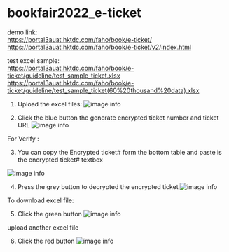 # bookfair2022_e-ticket


demo link: <br />
https://portal3auat.hktdc.com/faho/book/e-ticket/  <br />
https://portal3auat.hktdc.com/faho/book/e-ticket/v2/index.html


test excel sample:  <br />
https://portal3auat.hktdc.com/faho/book/e-ticket/guideline/test_sample_ticket.xlsx  <br />
https://portal3auat.hktdc.com/faho/book/e-ticket/guideline/test_sample_ticket(60%20thousand%20data).xlsx




1. Upload the excel files:
![image info](https://portal3auat.hktdc.com/faho/book/e-ticket/guideline/step01.png)
 



2. Click the blue button the generate encrypted ticket number and ticket URL
![image info](https://portal3auat.hktdc.com/faho/book/e-ticket/guideline/step02.png)
 




For Verify :

3. You can copy the Encrypted ticket# form the bottom table and paste is the encrypted ticket# textbox

 ![image info](https://portal3auat.hktdc.com/faho/book/e-ticket/guideline/step03.png)


4. Press the grey button to decrypted the encrypted ticket
![image info](https://portal3auat.hktdc.com/faho/book/e-ticket/guideline/step04.png)

 


To download excel file:

5. Click the green button
 ![image info](https://portal3auat.hktdc.com/faho/book/e-ticket/guideline/step05.png)




upload another excel file

6. Click the red button
![image info](https://portal3auat.hktdc.com/faho/book/e-ticket/guideline/step06.png)
